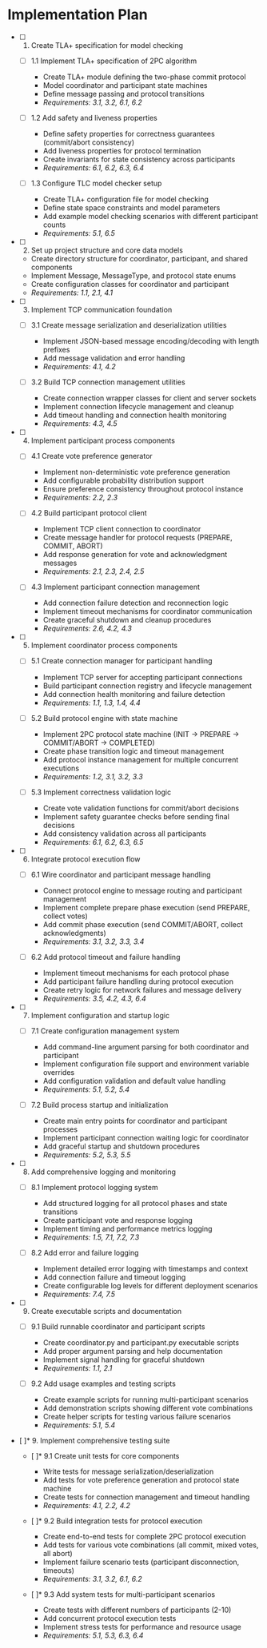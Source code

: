# Implementation Plan

- [ ] 1. Create TLA+ specification for model checking
  - [ ] 1.1 Implement TLA+ specification of 2PC algorithm
    - Create TLA+ module defining the two-phase commit protocol
    - Model coordinator and participant state machines
    - Define message passing and protocol transitions
    - _Requirements: 3.1, 3.2, 6.1, 6.2_
  
  - [ ] 1.2 Add safety and liveness properties
    - Define safety properties for correctness guarantees (commit/abort consistency)
    - Add liveness properties for protocol termination
    - Create invariants for state consistency across participants
    - _Requirements: 6.1, 6.2, 6.3, 6.4_
  
  - [ ] 1.3 Configure TLC model checker setup
    - Create TLA+ configuration file for model checking
    - Define state space constraints and model parameters
    - Add example model checking scenarios with different participant counts
    - _Requirements: 5.1, 6.5_

- [ ] 2. Set up project structure and core data models
  - Create directory structure for coordinator, participant, and shared components
  - Implement Message, MessageType, and protocol state enums
  - Create configuration classes for coordinator and participant
  - _Requirements: 1.1, 2.1, 4.1_

- [ ] 3. Implement TCP communication foundation
  - [ ] 3.1 Create message serialization and deserialization utilities
    - Implement JSON-based message encoding/decoding with length prefixes
    - Add message validation and error handling
    - _Requirements: 4.1, 4.2_
  
  - [ ] 3.2 Build TCP connection management utilities
    - Create connection wrapper classes for client and server sockets
    - Implement connection lifecycle management and cleanup
    - Add timeout handling and connection health monitoring
    - _Requirements: 4.3, 4.5_

- [ ] 4. Implement participant process components
  - [ ] 4.1 Create vote preference generator
    - Implement non-deterministic vote preference generation
    - Add configurable probability distribution support
    - Ensure preference consistency throughout protocol instance
    - _Requirements: 2.2, 2.3_
  
  - [ ] 4.2 Build participant protocol client
    - Implement TCP client connection to coordinator
    - Create message handler for protocol requests (PREPARE, COMMIT, ABORT)
    - Add response generation for vote and acknowledgment messages
    - _Requirements: 2.1, 2.3, 2.4, 2.5_
  
  - [ ] 4.3 Implement participant connection management
    - Add connection failure detection and reconnection logic
    - Implement timeout mechanisms for coordinator communication
    - Create graceful shutdown and cleanup procedures
    - _Requirements: 2.6, 4.2, 4.3_

- [ ] 5. Implement coordinator process components
  - [ ] 5.1 Create connection manager for participant handling
    - Implement TCP server for accepting participant connections
    - Build participant connection registry and lifecycle management
    - Add connection health monitoring and failure detection
    - _Requirements: 1.1, 1.3, 1.4, 4.4_
  
  - [ ] 5.2 Build protocol engine with state machine
    - Implement 2PC protocol state machine (INIT → PREPARE → COMMIT/ABORT → COMPLETED)
    - Create phase transition logic and timeout management
    - Add protocol instance management for multiple concurrent executions
    - _Requirements: 1.2, 3.1, 3.2, 3.3_
  
  - [ ] 5.3 Implement correctness validation logic
    - Create vote validation functions for commit/abort decisions
    - Implement safety guarantee checks before sending final decisions
    - Add consistency validation across all participants
    - _Requirements: 6.1, 6.2, 6.3, 6.5_

- [ ] 6. Integrate protocol execution flow
  - [ ] 6.1 Wire coordinator and participant message handling
    - Connect protocol engine to message routing and participant management
    - Implement complete prepare phase execution (send PREPARE, collect votes)
    - Add commit phase execution (send COMMIT/ABORT, collect acknowledgments)
    - _Requirements: 3.1, 3.2, 3.3, 3.4_
  
  - [ ] 6.2 Add protocol timeout and failure handling
    - Implement timeout mechanisms for each protocol phase
    - Add participant failure handling during protocol execution
    - Create retry logic for network failures and message delivery
    - _Requirements: 3.5, 4.2, 4.3, 6.4_

- [ ] 7. Implement configuration and startup logic
  - [ ] 7.1 Create configuration management system
    - Add command-line argument parsing for both coordinator and participant
    - Implement configuration file support and environment variable overrides
    - Add configuration validation and default value handling
    - _Requirements: 5.1, 5.2, 5.4_
  
  - [ ] 7.2 Build process startup and initialization
    - Create main entry points for coordinator and participant processes
    - Implement participant connection waiting logic for coordinator
    - Add graceful startup and shutdown procedures
    - _Requirements: 5.2, 5.3, 5.5_

- [ ] 8. Add comprehensive logging and monitoring
  - [ ] 8.1 Implement protocol logging system
    - Add structured logging for all protocol phases and state transitions
    - Create participant vote and response logging
    - Implement timing and performance metrics logging
    - _Requirements: 1.5, 7.1, 7.2, 7.3_
  
  - [ ] 8.2 Add error and failure logging
    - Implement detailed error logging with timestamps and context
    - Add connection failure and timeout logging
    - Create configurable log levels for different deployment scenarios
    - _Requirements: 7.4, 7.5_

- [ ] 9. Create executable scripts and documentation
  - [ ] 9.1 Build runnable coordinator and participant scripts
    - Create coordinator.py and participant.py executable scripts
    - Add proper argument parsing and help documentation
    - Implement signal handling for graceful shutdown
    - _Requirements: 1.1, 2.1_
  
  - [ ] 9.2 Add usage examples and testing scripts
    - Create example scripts for running multi-participant scenarios
    - Add demonstration scripts showing different vote combinations
    - Create helper scripts for testing various failure scenarios
    - _Requirements: 5.1, 5.4_

- [ ]* 9. Implement comprehensive testing suite
  - [ ]* 9.1 Create unit tests for core components
    - Write tests for message serialization/deserialization
    - Add tests for vote preference generation and protocol state machine
    - Create tests for connection management and timeout handling
    - _Requirements: 4.1, 2.2, 4.2_
  
  - [ ]* 9.2 Build integration tests for protocol execution
    - Create end-to-end tests for complete 2PC protocol execution
    - Add tests for various vote combinations (all commit, mixed votes, all abort)
    - Implement failure scenario tests (participant disconnection, timeouts)
    - _Requirements: 3.1, 3.2, 6.1, 6.2_
  
  - [ ]* 9.3 Add system tests for multi-participant scenarios
    - Create tests with different numbers of participants (2-10)
    - Add concurrent protocol execution tests
    - Implement stress tests for performance and resource usage
    - _Requirements: 5.1, 5.3, 6.3, 6.4_